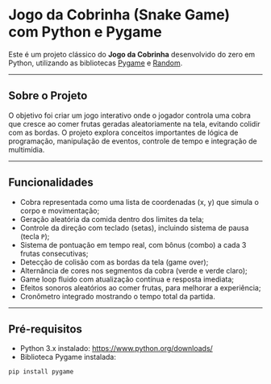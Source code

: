 # Jogo da Cobrinha (Snake Game) com Python e Pygame

Este é um projeto clássico do **Jogo da Cobrinha** desenvolvido do zero em Python, utilizando as bibliotecas [Pygame](https://www.pygame.org/) e [Random](https://docs.python.org/3/library/random.html).

---

## Sobre o Projeto

O objetivo foi criar um jogo interativo onde o jogador controla uma cobra que cresce ao comer frutas geradas aleatoriamente na tela, evitando colidir com as bordas. O projeto explora conceitos importantes de lógica de programação, manipulação de eventos, controle de tempo e integração de multimídia.

---

## Funcionalidades

- Cobra representada como uma lista de coordenadas (x, y) que simula o corpo e movimentação;
- Geração aleatória da comida dentro dos limites da tela;
- Controle da direção com teclado (setas), incluindo sistema de pausa (tecla `P`);
- Sistema de pontuação em tempo real, com bônus (combo) a cada 3 frutas consecutivas;
- Detecção de colisão com as bordas da tela (game over);
- Alternância de cores nos segmentos da cobra (verde e verde claro);
- Game loop fluido com atualização contínua e resposta imediata;
- Efeitos sonoros aleatórios ao comer frutas, para melhorar a experiência;
- Cronômetro integrado mostrando o tempo total da partida.

---

## Pré-requisitos

- Python 3.x instalado: https://www.python.org/downloads/
- Biblioteca Pygame instalada:

```bash
pip install pygame
